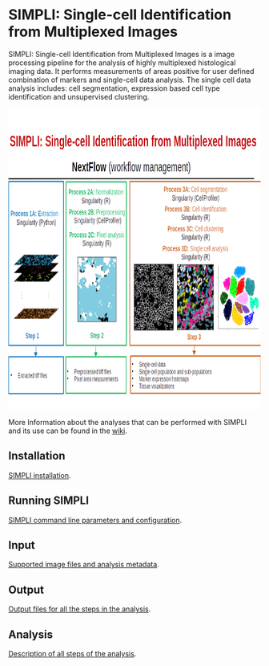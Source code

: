 # SIMPLI: Single-cell Identification from Multiplexed Images

SIMPLI: Single-cell Identification from Multiplexed Images is a image processing pipeline for the analysis of highly multiplexed histological imaging data. It performs measurements of areas positive for user defined combination of markers and single-cell data analysis. The single cell data analysis includes: cell segmentation, expression based cell type identification and unsupervised clustering.

<img src="assets/SIMPLI.png" width="800" height="600">

More Information about the analyses that can be performed with SIMPLI and its use can be found in the [wiki](https://github.com/ciccalab/SIMPLI/wiki). 

## Installation
[SIMPLI installation](https://github.com/ciccalab/SIMPLI/wiki/Installation).

## Running SIMPLI
[SIMPLI command line parameters and configuration](https://github.com/ciccalab/SIMPLI/wiki/Run).

## Input
[Supported image files and analysis metadata](https://github.com/ciccalab/SIMPLI/wiki/Input).

## Output
[Output files for all the steps in the analysis](https://github.com/ciccalab/SIMPLI/wiki/Output).

## Analysis
[Description of all steps of the analysis](https://github.com/ciccalab/SIMPLI/wiki/Analysis).
